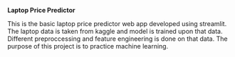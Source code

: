 **Laptop Price Predictor**

This is the basic laptop price predictor web app developed using streamlit. 
The laptop data is taken from kaggle and model is trained upon that data.
Different preproccessing and feature engineering is done on that data.
The purpose of this project is to practice machine learning.
